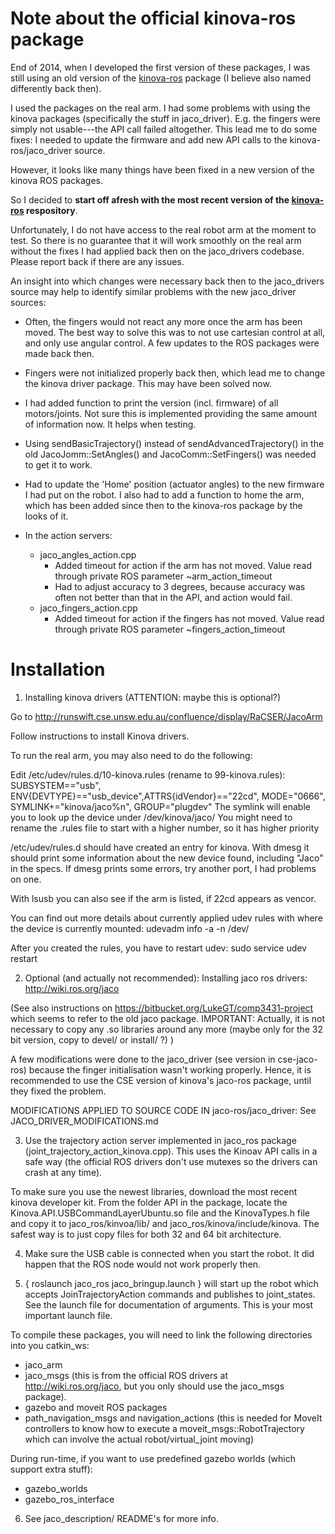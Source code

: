 # Note about the official kinova-ros package

End of 2014, when I developed the first version of these packages, I was still using an old version
of the [kinova-ros](https://github.com/Kinovarobotics/kinova-ros) package (I believe also named differently 
back then). 

I used the packages on the real arm. I had some problems with using the kinova packages (specifically
the stuff in jaco_driver). 
E.g. the fingers were simply not usable---the API call failed altogether. This lead me to do some fixes:
I needed to update the firmware and add new API calls to the kinova-ros/jaco_driver source.

However, it looks like many things have been fixed in a new version of the kinova ROS packages. 

So I decided to **start off afresh with the most recent version of the [kinova-ros](https://github.com/Kinovarobotics/kinova-ros)
respository**.

Unfortunately, I do not have access to the real robot arm at the moment to test. So there is no guarantee that
it will work smoothly on the real arm without the fixes I had applied back then on the jaco_drivers codebase.
Please report back if there are any issues.

An insight into which changes were necessary back then to the jaco_drivers source may help to identify similar
problems with the new jaco_driver sources:

* Often, the fingers would not react any more once the arm has been moved. The best way to solve this was to not use cartesian control at all, and only use angular control. A few updates to the ROS packages were made back then.

* Fingers were not initialized properly back then, which lead me to change the kinova driver package. This may have been solved now.

* I had added function to print the version (incl. firmware) of all motors/joints. Not sure this is implemented providing the same amount of information now. It helps when testing.

* Using sendBasicTrajectory() instead of sendAdvancedTrajectory() in the old JacoJomm::SetAngles() and JacoComm::SetFingers() was needed to get it to work.

* Had to update the 'Home' position (actuator angles) to the new firmware I had put on the robot. 
  I also had to add a function to home the arm, which has been added since then to the kinova-ros package by the looks of it.

* In the action servers:
    * jaco_angles_action.cpp
        - Added timeout for action if the arm has not moved. Value read through private ROS parameter ~arm_action_timeout
        - Had to adjust accuracy to 3 degrees, because accuracy was often not better than that in the API, and action would fail.
    * jaco_fingers_action.cpp
        - Added timeout for action if the fingers has not moved. Value read through private ROS parameter ~fingers_action_timeout


# Installation

1. Installing kinova drivers (ATTENTION: maybe this is optional?)

Go to http://runswift.cse.unsw.edu.au/confluence/display/RaCSER/JacoArm

Follow instructions to install Kinova drivers. 

To run the real arm, you may also need to do the following:

Edit /etc/udev/rules.d/10-kinova.rules (rename to 99-kinova.rules):
SUBSYSTEM=="usb", ENV{DEVTYPE}=="usb_device",ATTRS{idVendor}=="22cd", MODE="0666", SYMLINK+="kinova/jaco%n", GROUP="plugdev"
The symlink will enable you to look up the device under /dev/kinova/jaco/
You might need to rename the .rules file to start with a higher number, so it has higher priority

 /etc/udev/rules.d should have created an entry for kinova.
With dmesg it should print some information about the new device found, including "Jaco" in the specs.
If dmesg prints some errors, try another port, I had problems on one.

With lsusb you can also see if the arm is listed, if 22cd appears as vencor.

You can find out more details about currently applied udev rules with where the device is currently mounted:
udevadm info -a -n /dev/<current-mount>

After you created the rules, you have to restart udev:
sudo service udev restart


2. Optional (and actually not recommended): Installing jaco ros drivers: http://wiki.ros.org/jaco

(See also instructions on 
  https://bitbucket.org/LukeGT/comp3431-project
which seems to refer to the old jaco package. 
IMPORTANT: Actually, it is not necessary to copy any .so libraries around any more (maybe only for the 32 bit version, copy to devel/ or install/ ?)
)

A few modifications were done to the jaco_driver (see version in cse-jaco-ros) because the finger initialisation wasn't working properly.
Hence, it is recommended to use the CSE version of kinova's jaco-ros package, until they fixed the problem.

MODIFICATIONS APPLIED TO SOURCE CODE IN jaco-ros/jaco_driver: See JACO_DRIVER_MODIFICATIONS.md


3. Use the trajectory action server implemented in jaco_ros package (joint_trajectory_action_kinova.cpp). This uses the Kinoav API calls in a safe way
(the official ROS drivers don't use mutexes so the drivers can crash at any time).

To make sure you use the newest libraries, download the most recent kinova developer kit. From the folder API in the package, locate the Kinova.API.USBCommandLayerUbuntu.so
file and the KinovaTypes.h file and copy it to jaco_ros/kinvoa/lib/<architecture> and jaco_ros/kinova/include/kinova.
The safest way is to just copy files for both 32 and 64 bit architecture. 


4. Make sure the USB cable is connected when you start the robot. It did happen that the ROS node would not work properly then.

5. { roslaunch jaco_ros jaco_bringup.launch } will start up the robot which accepts JoinTrajectoryAction commands and publishes to joint_states. See the launch file for documentation of arguments. This is your most important launch file.

To compile these packages, you will need to link the following directories into you catkin_ws:

- jaco_arm
- jaco_msgs (this is from the official ROS drivers at  http://wiki.ros.org/jaco, but you only should use the jaco_msgs package).
- gazebo and moveit ROS packages
- path_navigation_msgs and navigation_actions (this is needed for MoveIt controllers to know how to execute a moveit_msgs::RobotTrajectory which can involve the actual robot/virtual_joint moving)


During run-time, if you want to use predefined gazebo worlds (which support extra stuff):
- gazebo_worlds
- gazebo_ros_interface

6. See jaco_description/ README's for more info.
